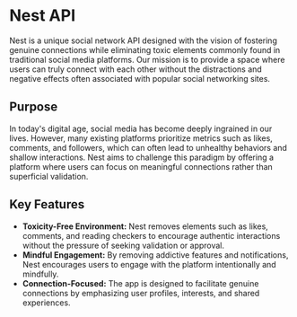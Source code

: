 # Nest API

Nest is a unique social network API designed with the vision of fostering genuine connections while eliminating toxic elements commonly found in traditional social media platforms. Our mission is to provide a space where users can truly connect with each other without the distractions and negative effects often associated with popular social networking sites.

## Purpose

In today's digital age, social media has become deeply ingrained in our lives. However, many existing platforms prioritize metrics such as likes, comments, and followers, which can often lead to unhealthy behaviors and shallow interactions. Nest aims to challenge this paradigm by offering a platform where users can focus on meaningful connections rather than superficial validation.

## Key Features

- **Toxicity-Free Environment:** Nest removes elements such as likes, comments, and reading checkers to encourage authentic interactions without the pressure of seeking validation or approval.
- **Mindful Engagement:** By removing addictive features and notifications, Nest encourages users to engage with the platform intentionally and mindfully.
- **Connection-Focused:** The app is designed to facilitate genuine connections by emphasizing user profiles, interests, and shared experiences.
